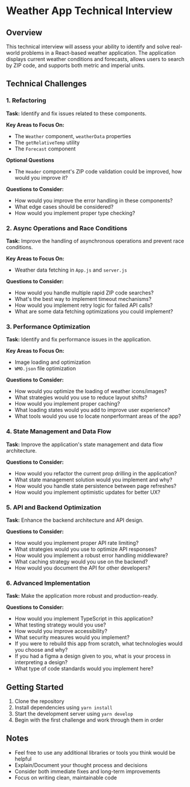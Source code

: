 # Weather App Technical Interview

## Overview
This technical interview will assess your ability to identify and solve real-world problems in a React-based weather application. The application displays current weather conditions and forecasts, allows users to search by ZIP code, and supports both metric and imperial units.

## Technical Challenges

### 1. Refactoring
**Task:** Identify and fix issues related to these components.

**Key Areas to Focus On:**
- The `Weather` component, `weatherData` properties
- The `getRelativeTemp` utility
- The `Forecast` component

**Optional Questions**
- The `Header` component's ZIP code validation could be improved, how would you improve it?

**Questions to Consider:**
- How would you improve the error handling in these components?
- What edge cases should be considered?
- How would you implement proper type checking?

### 2. Async Operations and Race Conditions
**Task:** Improve the handling of asynchronous operations and prevent race conditions.

**Key Areas to Focus On:**
- Weather data fetching in `App.js` and `server.js`

**Questions to Consider:**
- How would you handle multiple rapid ZIP code searches?
- What's the best way to implement timeout mechanisms?
- How would you implement retry logic for failed API calls?
- What are some data fetching optimizations you could implement?

### 3. Performance Optimization
**Task:** Identify and fix performance issues in the application.

**Key Areas to Focus On:**
- Image loading and optimization
- `WMO.json` file optimization

**Questions to Consider:**
- How would you optimize the loading of weather icons/images?
- What strategies would you use to reduce layout shifts?
- How would you implement proper caching?
- What loading states would you add to improve user experience?
- What tools would you use to locate nonperformant areas of the app? 

### 4. State Management and Data Flow
**Task:** Improve the application's state management and data flow architecture.

**Questions to Consider:**
- How would you refactor the current prop drilling in the application?
- What state management solution would you implement and why?
- How would you handle state persistence between page refreshes?
- How would you implement optimistic updates for better UX?

### 5. API and Backend Optimization
**Task:** Enhance the backend architecture and API design.

**Questions to Consider:**
- How would you implement proper API rate limiting?
- What strategies would you use to optimize API responses?
- How would you implement a robust error handling middleware?
- What caching strategy would you use on the backend?
- How would you document the API for other developers?

### 6. Advanced Implementation
**Task:** Make the application more robust and production-ready.

**Questions to Consider:**
- How would you implement TypeScript in this application?
- What testing strategy would you use?
- How would you improve accessibility?
- What security measures would you implement?
- If you were to rebuild this app from scratch, what technologies would you choose and why?
- If you had a figma a design given to you, what is your process in interpreting a design?
- What type of code standards would you implement here?

## Getting Started
1. Clone the repository
2. Install dependencies using `yarn install`
3. Start the development server using `yarn develop`
4. Begin with the first challenge and work through them in order

## Notes
- Feel free to use any additional libraries or tools you think would be helpful
- Explain/Document your thought process and decisions
- Consider both immediate fixes and long-term improvements
- Focus on writing clean, maintainable code 